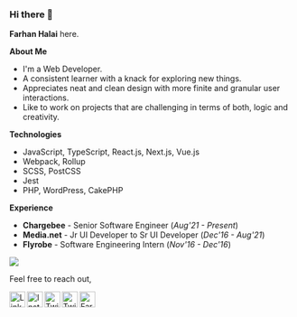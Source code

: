 ### Hi there 👋

**Farhan Halai** here.

**About Me**

- I'm a Web Developer.
- A consistent learner with a knack for exploring new things.
- Appreciates neat and clean design with more finite and granular user interactions.
- Like to work on projects that are challenging in terms of both, logic and creativity.

**Technologies**

- JavaScript, TypeScript, React.js, Next.js, Vue.js
- Webpack, Rollup
- SCSS, PostCSS
- Jest
- PHP, WordPress, CakePHP

**Experience**

- **Chargebee** - Senior Software Engineer (*Aug'21 - Present*)
- **Media.net** - Jr UI Developer to Sr UI Developer (*Dec'16 - Aug'21*)
- **Flyrobe** - Software Engineering Intern (*Nov'16 - Dec'16*)

![](https://komarev.com/ghpvc/?username=farhanhalai30&label=PROFILE+VIEWS)

Feel free to reach out,

<div style="display: block">
    <a href="https://in.linkedin.com/in/farhan-halai-127152118" target="_blank" rel="nofollow"><img align="left" src="https://cdn.jsdelivr.net/npm/simple-icons@3.0.1/icons/linkedin.svg" alt="LinkedIn" height="28" width="28" /></a>
    <a href="https://instagram.com/farhanhalai" target="_blank" rel="nofollow"><img align="left" src="https://cdn.jsdelivr.net/npm/simple-icons@3.0.1/icons/instagram.svg" alt="Instagram" height="28" width="28" /></a>
    <a href="https://twitter.com/farhan_halai" target="_blank" rel="nofollow"><img align="left" src="https://cdn.jsdelivr.net/npm/simple-icons@3.0.1/icons/twitter.svg" alt="Twitter" height="28" width="28" /></a>
    <a href="https://medium.com/@farhanhalai30" target="_blank" rel="nofollow"><img align="left" src="https://cdn.jsdelivr.net/npm/simple-icons@3.0.1/icons/medium.svg" alt="Twitter" height="28" width="28" /></a>
    <a href="https://dev.to/farhanhalai" target="_blank" rel="nofollow">
  <img src="https://d2fltix0v2e0sb.cloudfront.net/dev-badge.svg" alt="Farhan Halai's DEV Community Profile" height="28" width="28">
</a>
</div>
<!--
**farhanhalai30/farhanhalai30** is a ✨ _special_ ✨ repository because its `README.md` (this file) appears on your GitHub profile.

Here are some ideas to get you started:

- 🔭 I’m currently working on ...
- 🌱 I’m currently learning ...
- 👯 I’m looking to collaborate on ...
- 🤔 I’m looking for help with ...
- 💬 Ask me about ...
- 📫 How to reach me: ...
- 😄 Pronouns: ...
- ⚡ Fun fact: ...
  -->
